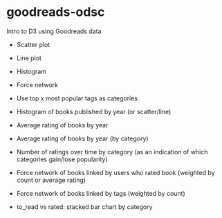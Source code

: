 # goodreads-odsc
Intro to D3 using Goodreads data

- Scatter plot
- Line plot
- Histogram
- Force network

- Use top x most popular tags as categories

- Histogram of books published by year (or scatter/line)
- Average rating of books by year 
- Average rating of books by year (by category)
- Number of ratings over time by category (as an indication of which categories gain/lose popularity)
- Force network of books linked by users who rated book (weighted by count or average rating)
- Force network of books linked by tags (weighted by count)
- to_read vs rated: stacked bar chart by category
